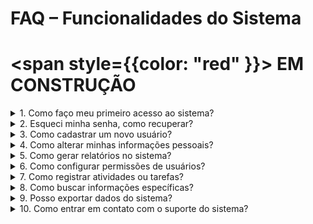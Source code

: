 # FAQ – Funcionalidades do Sistema

#  <span style={{color: "red" }}>  EM CONSTRUÇÃO </span>


<details>

<summary>1. Como faço meu primeiro acesso ao sistema?</summary>

**Resposta:** Para o primeiro acesso, você deve receber um link temporário por e-mail. Ao clicar, será direcionado para criar sua senha e definir suas credenciais iniciais. O link geralmente expira em 24 ou 48 horas.  

</details>

<details>

<summary>2. Esqueci minha senha, como recuperar?</summary>

**Resposta:** Clique em "Esqueci minha senha" na tela de login. Informe seu e-mail cadastrado e siga as instruções recebidas para redefinir a senha.  

</details>

<details>

<summary>3. Como cadastrar um novo usuário?</summary>

**Resposta:** Apenas usuários com permissão administrativa podem cadastrar novos usuários. Acesse a seção “Gerenciamento de Usuários”, clique em “Adicionar Usuário”, preencha os dados obrigatórios e defina o perfil de acesso.  

</details>

<details>

<summary>4. Como alterar minhas informações pessoais?</summary>

**Resposta:** Vá até a área “Meu Perfil” ou “Configurações”, edite os campos desejados (como nome, telefone ou e-mail) e salve as alterações.  

</details>

<details>

<summary>5. Como gerar relatórios no sistema?</summary>

**Resposta:** Acesse a seção “Relatórios”, selecione o tipo de relatório desejado, filtre por datas ou categorias e clique em “Gerar Relatório”. É possível exportar em PDF ou Excel, dependendo do sistema.  

</details>

<details>

<summary>6. Como configurar permissões de usuários?</summary>

**Resposta:** Apenas administradores podem alterar permissões. Vá até “Gerenciamento de Usuários”, selecione o usuário e defina quais módulos ou funcionalidades ele pode acessar.  

</details>

<details>

<summary>7. Como registrar atividades ou tarefas?</summary>

**Resposta:** No painel principal, selecione a seção “Atividades” ou “Tarefas”, clique em “Nova Atividade”, preencha os campos obrigatórios e salve.  

</details>

<details>

<summary>8. Como buscar informações específicas?</summary>

**Resposta:** Utilize a barra de pesquisa global ou filtros avançados disponíveis em cada módulo para localizar registros, usuários ou documentos específicos.  

</details>

<details>

<summary>9. Posso exportar dados do sistema?</summary>

**Resposta:** Sim. Muitos módulos permitem exportação em formatos como Excel, CSV ou PDF. Procure o botão “Exportar” dentro do módulo desejado.  

</details>

<details>

<summary>10. Como entrar em contato com o suporte do sistema?</summary>

**Resposta:** Na seção “Ajuda” ou “Suporte”, você encontrará canais de contato, como e-mail, chat ou formulário de ticket, para enviar dúvidas ou reportar problemas.  

</details>
